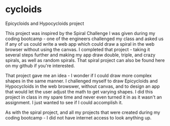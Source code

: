 # cycloids
Epicycloids and Hypocycloids project

This project was inspired by the Spiral Challenge I was given during my coding bootcamp - one of the engineers challenged my class and asked us if any of us could write a web app which could draw a spiral in the web browser without using the canvas. I completed that project - taking it several steps further and making my app draw double, triple, and crazy spirals, as well as random spirals. That spiral project can also be found here on my github if you're interested.

That project gave me an idea - I wonder if I could draw more complex shapes in the same manner. I challenged myself to draw Epicycloids and Hypocycloids in the web browswer, without canvas, and to design an app that would let the user adjust the math to get varying shapes. I did this project in class in my spare time and never even turned it in as it wasn't an assignment. I just wanted to see if I could accomplish it. 

As with the spiral project, and all my projects that were created during my coding bootcamp - I did not have internet access to look anything up.
